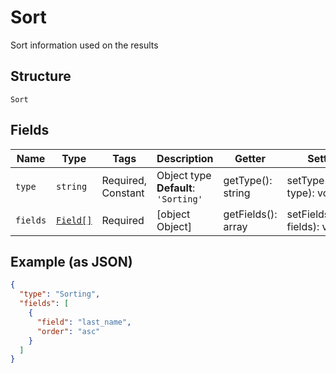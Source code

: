 
# Sort

Sort information used on the results

## Structure

`Sort`

## Fields

| Name | Type | Tags | Description | Getter | Setter |
|  --- | --- | --- | --- | --- | --- |
| `type` | `string` | Required, Constant | Object type<br>**Default**: `'Sorting'` | getType(): string | setType(string type): void |
| `fields` | [`Field[]`](../../doc/models/field.md) | Required | [object Object] | getFields(): array | setFields(array fields): void |

## Example (as JSON)

```json
{
  "type": "Sorting",
  "fields": [
    {
      "field": "last_name",
      "order": "asc"
    }
  ]
}
```

